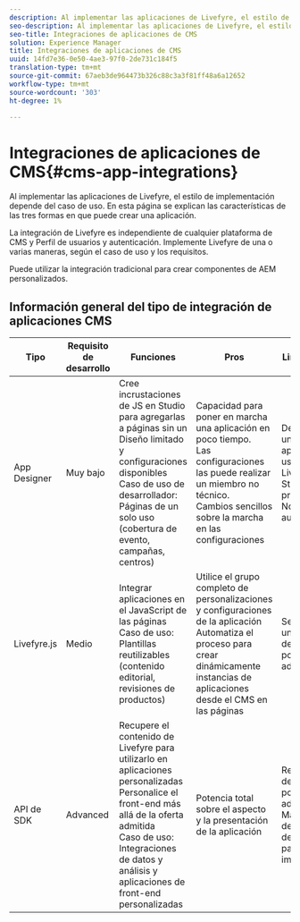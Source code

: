 ```yaml
---
description: Al implementar las aplicaciones de Livefyre, el estilo de implementación depende del caso de uso. En esta página se explican las características de las tres formas en que puede crear una aplicación.
seo-description: Al implementar las aplicaciones de Livefyre, el estilo de implementación depende del caso de uso. En esta página se explican las características de las tres formas en que puede crear una aplicación.
seo-title: Integraciones de aplicaciones de CMS
solution: Experience Manager
title: Integraciones de aplicaciones de CMS
uuid: 14fd7e36-0e50-4ae3-97f0-2de731c184f5
translation-type: tm+mt
source-git-commit: 67aeb3de964473b326c88c3a3f81ff48a6a12652
workflow-type: tm+mt
source-wordcount: '303'
ht-degree: 1%

---
```



# Integraciones de aplicaciones de CMS{#cms-app-integrations}

Al implementar las aplicaciones de Livefyre, el estilo de implementación depende del caso de uso. En esta página se explican las características de las tres formas en que puede crear una aplicación.

La integración de Livefyre es independiente de cualquier plataforma de CMS y Perfil de usuarios y autenticación. Implemente Livefyre de una o varias maneras, según el caso de uso y los requisitos.

Puede utilizar la integración tradicional para crear componentes de AEM personalizados.

## Información general del tipo de integración de aplicaciones CMS

| Tipo | Requisito de desarrollo | Funciones | Pros | Limitaciones |
|--- |--- |--- |--- |--- |
| App Designer | Muy bajo | Cree incrustaciones de JS en Studio para agregarlas a páginas sin un <br>Diseño limitado y configuraciones disponibles </br>Caso de uso de desarrollador: Páginas de un solo uso (cobertura de evento, campañas, centros) | Capacidad para poner en marcha una aplicación en poco tiempo. <br>Las configuraciones las puede realizar un miembro no técnico. <br>Cambios sencillos sobre la marcha en las configuraciones | Debe crear una aplicación usando Livefyre Studio primero <br>No automatizado |
| Livefyre.js | Medio | Integrar aplicaciones en el JavaScript de las páginas <br>Caso de uso: Plantillas reutilizables (contenido editorial, revisiones de productos) | Utilice el grupo completo de personalizaciones y configuraciones de la aplicación <br>Automatiza el proceso para crear dinámicamente instancias de aplicaciones desde el CMS en las páginas | Se necesita un desarrollador por adelantado. |
| API de SDK | Advanced | Recupere el contenido de Livefyre para utilizarlo en aplicaciones personalizadas <br>Personalice el front-end más allá de la oferta admitida <br>Caso de uso: Integraciones de datos y análisis y aplicaciones de front-end personalizadas | Potencia total sobre el aspecto y la presentación de la aplicación | Requiere desarrollo por adelantado. <br>Mayor nivel de esfuerzo de desarrollo para implementar. |
